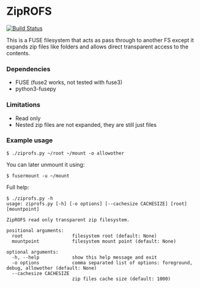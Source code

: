 # ZipROFS
[![Build Status](https://travis-ci.com/openscopeproject/ZipROFS.svg?branch=dev)](https://travis-ci.com/openscopeproject/ZipROFS)

This is a FUSE filesystem that acts as pass through to another FS except it
expands zip files like folders and allows direct transparent access to the contents.

### Dependencies
* FUSE (fuse2 works, not tested with fuse3)
* python3-fusepy

### Limitations
* Read only
* Nested zip files are not expanded, they are still just files

### Example usage
```shell
$ ./ziprofs.py ~/root ~/mount -o allowother
```

You can later unmount it using:
```shell
$ fusermount -u ~/mount
```

Full help:
```shell
$ ./ziprofs.py -h
usage: ziprofs.py [-h] [-o options] [--cachesize CACHESIZE] [root] [mountpoint]

ZipROFS read only transparent zip filesystem.

positional arguments:
  root                  filesystem root (default: None)
  mountpoint            filesystem mount point (default: None)

optional arguments:
  -h, --help            show this help message and exit
  -o options            comma separated list of options: foreground, debug, allowother (default: None)
  --cachesize CACHESIZE
                        zip files cache size (default: 1000)

```
